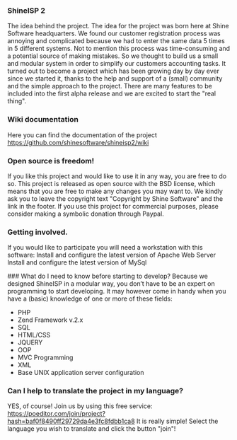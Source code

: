 ### ShineISP 2
The idea behind the project.
The idea for the project was born here at Shine Software headquarters. We found our customer registration process was annoying and complicated because we had to enter the same data 5 times in 5 different systems. Not to mention this process was time-consuming and a potential source of making mistakes. So we thought to build us a small and modular system in order to simplify our customers accounting tasks. It turned out to become a project which has been growing day by day ever since we started it, thanks to the help and support of a (small) community and the simple approach to the project. There are many features to be included into the first alpha release and we are excited to start the "real thing".

### Wiki documentation 
Here you can find the documentation of the project https://github.com/shinesoftware/shineisp2/wiki

### Open source is freedom!
If you like this project and would like to use it in any way, you are free to do so. This project is released as open source with the BSD license, which means that you are free to make any changes you may want to. We kindly ask you to leave the copyright text "Copyright by Shine Software" and the link in the footer. If you use this project for commercial purposes, please consider making a symbolic donation through Paypal.

### Getting involved.
If you would like to participate you will need a workstation with this software:
Install and configure the latest version of Apache Web Server
Install and configure the latest version of MySql

### What do I need to know before starting to develop?
Because we designed ShineISP in a modular way, you don’t have to be an expert on programming to start developing. It may however come in handy when you have a (basic) knowledge of one or more of these fields:
- PHP
- Zend Framework v.2.x
- SQL
- HTML/CSS
- JQUERY
- OOP
- MVC Programming
- XML
- Base UNIX application server configuration 

### Can I help to translate the project in my language?
YES, of course! Join us by using this free service: https://poeditor.com/join/project?hash=baf0f8490ff29729da4e3fc8fdbb1ca8
It is really simple! Select the language you wish to translate and click the button "join"!

